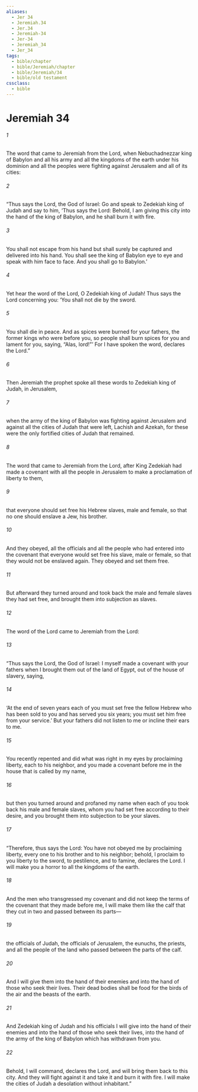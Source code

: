 ```yaml
---
aliases:
  - Jer 34
  - Jeremiah.34
  - Jer.34
  - Jeremiah-34
  - Jer-34
  - Jeremiah_34
  - Jer_34
tags:
  - bible/chapter
  - bible/Jeremiah/chapter
  - bible/Jeremiah/34
  - bible/old testament
cssclass:
  - bible
---
```


# Jeremiah 34

###### 1
The word that came to Jeremiah from the Lord, when Nebuchadnezzar king of Babylon and all his army and all the kingdoms of the earth under his dominion and all the peoples were fighting against Jerusalem and all of its cities:
###### 2
“Thus says the Lord, the God of Israel: Go and speak to Zedekiah king of Judah and say to him, ‘Thus says the Lord: Behold, I am giving this city into the hand of the king of Babylon, and he shall burn it with fire.
###### 3
You shall not escape from his hand but shall surely be captured and delivered into his hand. You shall see the king of Babylon eye to eye and speak with him face to face. And you shall go to Babylon.’
###### 4
Yet hear the word of the Lord, O Zedekiah king of Judah! Thus says the Lord concerning you: ‘You shall not die by the sword.
###### 5
You shall die in peace. And as spices were burned for your fathers, the former kings who were before you, so people shall burn spices for you and lament for you, saying, “Alas, lord!”’ For I have spoken the word, declares the Lord.”
###### 6
Then Jeremiah the prophet spoke all these words to Zedekiah king of Judah, in Jerusalem,
###### 7
when the army of the king of Babylon was fighting against Jerusalem and against all the cities of Judah that were left, Lachish and Azekah, for these were the only fortified cities of Judah that remained.
###### 8
The word that came to Jeremiah from the Lord, after King Zedekiah had made a covenant with all the people in Jerusalem to make a proclamation of liberty to them,
###### 9
that everyone should set free his Hebrew slaves, male and female, so that no one should enslave a Jew, his brother.
###### 10
And they obeyed, all the officials and all the people who had entered into the covenant that everyone would set free his slave, male or female, so that they would not be enslaved again. They obeyed and set them free.
###### 11
But afterward they turned around and took back the male and female slaves they had set free, and brought them into subjection as slaves.
###### 12
The word of the Lord came to Jeremiah from the Lord:
###### 13
“Thus says the Lord, the God of Israel: I myself made a covenant with your fathers when I brought them out of the land of Egypt, out of the house of slavery, saying,
###### 14
‘At the end of seven years each of you must set free the fellow Hebrew who has been sold to you and has served you six years; you must set him free from your service.’ But your fathers did not listen to me or incline their ears to me.
###### 15
You recently repented and did what was right in my eyes by proclaiming liberty, each to his neighbor, and you made a covenant before me in the house that is called by my name,
###### 16
but then you turned around and profaned my name when each of you took back his male and female slaves, whom you had set free according to their desire, and you brought them into subjection to be your slaves.
###### 17
“Therefore, thus says the Lord: You have not obeyed me by proclaiming liberty, every one to his brother and to his neighbor; behold, I proclaim to you liberty to the sword, to pestilence, and to famine, declares the Lord. I will make you a horror to all the kingdoms of the earth.
###### 18
And the men who transgressed my covenant and did not keep the terms of the covenant that they made before me, I will make them like  the calf that they cut in two and passed between its parts—
###### 19
the officials of Judah, the officials of Jerusalem, the eunuchs, the priests, and all the people of the land who passed between the parts of the calf.
###### 20
And I will give them into the hand of their enemies and into the hand of those who seek their lives. Their dead bodies shall be food for the birds of the air and the beasts of the earth.
###### 21
And Zedekiah king of Judah and his officials I will give into the hand of their enemies and into the hand of those who seek their lives, into the hand of the army of the king of Babylon which has withdrawn from you.
###### 22
Behold, I will command, declares the Lord, and will bring them back to this city. And they will fight against it and take it and burn it with fire. I will make the cities of Judah a desolation without inhabitant.”


